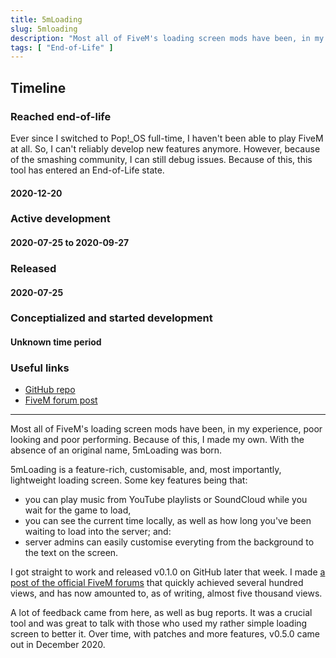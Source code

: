 ```yaml
---
title: 5mLoading
slug: 5mloading
description: "Most all of FiveM's loading screen mods have been, in my experience, poor looking and poor performing. Because of this, I made my own."
tags: [ "End-of-Life" ]
---
```


<h2>Timeline</h2>
<section id="timeline">
  <section class="eol"> 
    <h3>Reached end-of-life</h3>
    <p>
      Ever since I switched to Pop!_OS full-time, I haven't been able to play FiveM at all. So, I can't reliably develop new features anymore. However, because of the smashing community, I can still debug issues. Because of this, this tool has entered an End-of-Life state.
    </p>
    <h4 class="minor">2020-12-20</h4>
  </section>
  <section class="active">
    <h3>Active development</h3>
    <h4 class="minor">2020-07-25 to 2020-09-27</h4>
  </section>
  <section class="released">
    <h3>Released</h3>
    <h4 class="minor">2020-07-25</h4>
  </section>
  <section class="progress">
    <h3>Conceptialized and started development</h3>
    <h4 class="minor">Unknown time period</h4>
  </section> 
</section>

### Useful links
- [GitHub repo](https://github.com/doamatto/5mloading)
- [FiveM forum post](https://forum.cfx.re/t/release-5mloading-yet-another-loading-screen/1459768)

---

Most all of FiveM's loading screen mods have been, in my experience, poor looking and poor performing. Because of this, I made my own. With the absence of an original name, 5mLoading was born.

5mLoading is a feature-rich, customisable, and, most importantly, lightweight loading screen. Some key features being that:
- you can play music from YouTube playlists or SoundCloud while you wait for the game to load,
- you can see the current time locally, as well as how long you've been waiting to load into the server; and:
- server admins can easily customise everyting from the background to the text on the screen.

I got straight to work and released v0.1.0 on GitHub later that week. I made [a post of the official FiveM forums](https://forum.cfx.re/t/release-5mloading-yet-another-loading-screen/1459768) that quickly achieved several hundred views, and has now amounted to, as of writing, almost five thousand views.

A lot of feedback came from here, as well as bug reports. It was a crucial tool and was great to talk with those who used my rather simple loading screen to better it. Over time, with patches and more features, v0.5.0 came out in December 2020.

